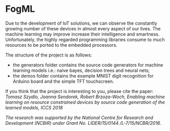 # FogML

Due to the development of IoT solutions, we can observe the constantly growing number of these devices in almost every aspect of our lives. The machine learning may improve increase their intelligence and smartness. Unfortunately, the highly regarded programming libraries consume to much resources to be ported to the embedded processors.

The structure of the project is as follows:
* the generators folder contains the source code generators for machine learning models i.e.: naive bayes, decision trees and neural nets;
* the demos folder contains the example MNIST digit recognition for Arduino board and the simple TFT touchscreen.

If you think that the project is interesting to you, please cite the paper:
_Tomasz Szydlo, Joanna Sendorek, Robert Brzoza-Woch, Enabling machine learning on resource constrained devices by source code generation of the learned models, ICCS 2018_

_The research was supported by the National Centre for Research and Development (NCBiR) under Grant No. LIDER/15/0144 /L-7/15/NCBR/2016._
